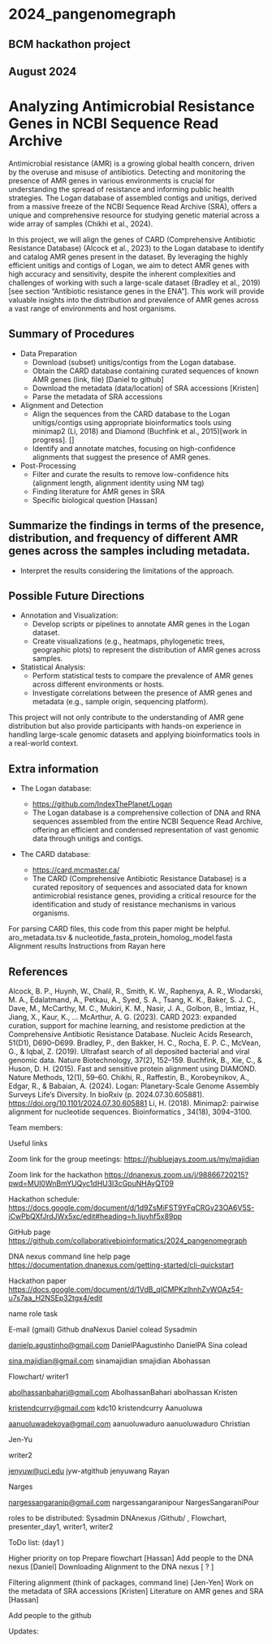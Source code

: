 # 2024_pangenomegraph


## BCM hackathon project
## August 2024

# Analyzing Antimicrobial Resistance Genes in NCBI Sequence Read Archive

Antimicrobial resistance (AMR) is a growing global health concern, driven by the overuse and misuse of antibiotics. Detecting and monitoring the presence of AMR genes in various environments is crucial for understanding the spread of resistance and informing public health strategies. The Logan database of assembled contigs and unitigs, derived from a massive freeze of the NCBI Sequence Read Archive (SRA), offers a unique and comprehensive resource for studying genetic material across a wide array of samples (Chikhi et al., 2024).

In this project, we will align the genes of CARD (Comprehensive Antibiotic Resistance Database) (Alcock et al., 2023) to the Logan database to identify and catalog AMR genes present in the dataset. By leveraging the highly efficient unitigs and contigs of Logan, we aim to detect AMR genes with high accuracy and sensitivity, despite the inherent complexities and challenges of working with such a large-scale dataset (Bradley et al., 2019)[see section “Antibiotic resistance genes in the ENA”]. This work will provide valuable insights into the distribution and prevalence of AMR genes across a vast range of environments and host organisms.

## Summary of Procedures
- Data Preparation
  - Download (subset) unitigs/contigs from the Logan database.
  - Obtain the CARD database containing curated sequences of known AMR genes (link, file) [Daniel to github]
  - Download the metadata (data/location) of SRA accessions [Kristen]
  - Parse the metadata of SRA accessions 
- Alignment and Detection
  - Align the sequences from the CARD database to the Logan unitigs/contigs using appropriate bioinformatics tools using minimap2 (Li, 2018) and Diamond (Buchfink et al., 2015)[work in progress]. []
  - Identify and annotate matches, focusing on high-confidence alignments that suggest the presence of AMR genes.
- Post-Processing
  - Filter and curate the results to remove low-confidence hits (alignment length, alignment identity using NM tag)
  - Finding literature for AMR genes in SRA 
  - Specific biological question [Hassan]


## Summarize the findings in terms of the presence, distribution, and frequency of different AMR genes across the samples including metadata.
  - Interpret the results considering the limitations of the approach.

## Possible Future Directions
- Annotation and Visualization:
  - Develop scripts or pipelines to annotate AMR genes in the Logan dataset.
  - Create visualizations (e.g., heatmaps, phylogenetic trees, geographic plots) to represent the distribution of AMR genes across samples.
- Statistical Analysis:
  - Perform statistical tests to compare the prevalence of AMR genes across different environments or hosts.
  - Investigate correlations between the presence of AMR genes and metadata (e.g., sample origin, sequencing platform).

This project will not only contribute to the understanding of AMR gene distribution but also provide participants with hands-on experience in handling large-scale genomic datasets and applying bioinformatics tools in a real-world context.

## Extra information
- The Logan database: 
  - https://github.com/IndexThePlanet/Logan
  - The Logan database is a comprehensive collection of DNA and RNA sequences assembled from the entire NCBI Sequence Read Archive, offering an efficient and condensed representation of vast genomic data through unitigs and contigs.

- The CARD database: 
  - https://card.mcmaster.ca/
  - The CARD (Comprehensive Antibiotic Resistance Database) is a curated repository of sequences and associated data for known antimicrobial resistance genes, providing a critical resource for the identification and study of resistance mechanisms in various organisms.

For parsing CARD files, this code from this paper might be helpful. 
aro_metadata.tsv  & nucleotide_fasta_protein_homolog_model.fasta
Alignment results 
Instructions from Rayan here  

## References
Alcock, B. P., Huynh, W., Chalil, R., Smith, K. W., Raphenya, A. R., Wlodarski, M. A., Edalatmand, A., Petkau, A., Syed, S. A., Tsang, K. K., Baker, S. J. C., Dave, M., McCarthy, M. C., Mukiri, K. M., Nasir, J. A., Golbon, B., Imtiaz, H., Jiang, X., Kaur, K., … McArthur, A. G. (2023). CARD 2023: expanded curation, support for machine learning, and resistome prediction at the Comprehensive Antibiotic Resistance Database. Nucleic Acids Research, 51(D1), D690–D699.
Bradley, P., den Bakker, H. C., Rocha, E. P. C., McVean, G., & Iqbal, Z. (2019). Ultrafast search of all deposited bacterial and viral genomic data. Nature Biotechnology, 37(2), 152–159.
Buchfink, B., Xie, C., & Huson, D. H. (2015). Fast and sensitive protein alignment using DIAMOND. Nature Methods, 12(1), 59–60.
Chikhi, R., Raffestin, B., Korobeynikov, A., Edgar, R., & Babaian, A. (2024). Logan: Planetary-Scale Genome Assembly Surveys Life’s Diversity. In bioRxiv (p. 2024.07.30.605881). https://doi.org/10.1101/2024.07.30.605881
Li, H. (2018). Minimap2: pairwise alignment for nucleotide sequences. Bioinformatics , 34(18), 3094–3100.


Team members:



Useful links

Zoom link for the group meetings:   https://jhubluejays.zoom.us/my/majidian 

Zoom link for the hackathon  https://dnanexus.zoom.us/j/98866720215?pwd=MUl0WnBmYUQyc1dHU3l3cGpuNHAyQT09 

Hackathon schedule: https://docs.google.com/document/d/1d9ZsMiFST9YFqCRGv23OA6V5S-iCwPbQXfJrdJWx5xc/edit#heading=h.ljuyhf5x89pp

GitHub page https://github.com/collaborativebioinformatics/2024_pangenomegraph

DNA nexus command line help page https://documentation.dnanexus.com/getting-started/cli-quickstart 

Hackathon paper 
https://docs.google.com/document/d/1VdB_qICMPKzlhnhZvWOAz54-u7s7aa_H2NSEp32tgx4/edit 



name
role
task


E-mail (gmail)
Github
dnaNexus
Daniel
colead
Sysadmin


danielp.agustinho@gmail.com
DanielPAagustinho
DanielPA
Sina
colead




sina.majidian@gmail.com
sinamajidian
smajidian
Abohassan


Flowchart/ writer1


abolhassanbahari@gmail.com
AbolhassanBahari
abolhassan
Kristen






kristendcurry@gmail.com
kdc10
kristendcurry
Aanuoluwa






aanuoluwadekoya@gmail.com
aanuoluwaduro
aanuoluwaduro
Christian












Jen-Yu


writer2


jenyuw@uci.edu
jyw-atgithub
jenyuwang
Rayan
 










Narges






nargessangaranip@gmail.com
nargessangaranipour
NargesSangaraniPour


roles to be distributed: Sysadmin DNAnexus /Github/ , Flowchart,  presenter_day1, writer1, writer2



ToDo list: (day1 )

Higher priority on top
Prepare flowchart [Hassan]
Add people to the DNA nexus [Daniel]
Downloading Alignment to the DNA nexus [ ? ]  
 


Filtering alignment (think of packages, command line) [Jen-Yen] 
Work on the metadata of SRA accessions [Kristen]
Literature on AMR genes and SRA [Hassan]

Add people to the github 




Updates: 






